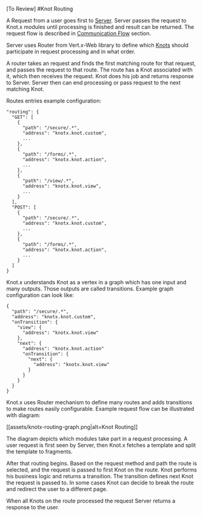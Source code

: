 [To Review]
#Knot Routing

A Request from a user goes first to [Server](#Server). Server passes the request to Knot.x modules until processing is finished and result can be returned. The request flow
is described in [Communication Flow](#CommunicationFlow) section.

Server uses Router from Vert.x-Web library to define which [Knots](#Knot) should participate in request 
processing and in what order.

A router takes an request and finds the first matching route for that request, and passes the 
request to that route. The route has a Knot associated with it, which then receives the request. 
Knot does his job and returns response to Server. Server then can end processing or pass request 
to the next matching Knot.


Routes entries example configuration:
```
"routing": {
  "GET": [
    {
      "path": "/secure/.*",
      "address": "knotx.knot.custom",
      ...
    },
    {
      "path": "/forms/.*",
      "address": "knotx.knot.action",
      ...
    },
    {
      "path": "/view/.*",
      "address": "knotx.knot.view",
      ...
    }
  ],
  "POST": [
    {
      "path": "/secure/.*",
      "address": "knotx.knot.custom",
      ...
    },
    {
      "path": "/forms/.*",
      "address": "knotx.knot.action",
      ...
    }
  ]
}
```
Knot.x understands Knot as a vertex in a graph which has one input and many outputs. Those outputs are
called transitions. Example graph configuration can look like:
```
{
  "path": "/secure/.*",
  "address": "knotx.knot.custom",
  "onTransition": {
    "view": {
      "address": "knotx.knot.view"
    },
    "next": {
      "address": "knotx.knot.action"
      "onTransition": {
        "next": {
          "address": "knotx.knot.view"
        }
      }
    }
  }
}
```
Knot.x uses Router mechanism to define many routes and adds transitions to make routes easily
configurable. Example request flow can be illustrated with diagram: 

[[assets/knotx-routing-graph.png|alt=Knot Routing]]

The diagram depicts which modules take part in a request processing. A user request is first seen by Server,
then Knot.x fetches a template and split the template to fragments. 

After that routing begins. Based on the request method and path the route is selected, and the request is passed to first Knot on the route.
Knot performs his business logic and returns a transition. The transition defines next Knot the request is passed to.
In some cases Knot can decide to break the route and redirect the user to a different page.

When all Knots on the route processed the request Server returns a response to the user.